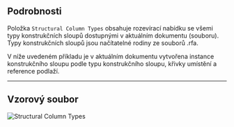 ## Podrobnosti
Položka `Structural Column Types` obsahuje rozevírací nabídku se všemi typy konstrukčních sloupů dostupnými v aktuálním dokumentu (souboru). Typy konstrukčních sloupů jsou načítatelné rodiny ze souborů .rfa.

V níže uvedeném příkladu je v aktuálním dokumentu vytvořena instance konstrukčního sloupu podle typu konstrukčního sloupu, křivky umístění a reference podlaží.
___
## Vzorový soubor

![Structural Column Types](./DSRevitNodesUI.StructuralColumnTypes_img.jpg)
